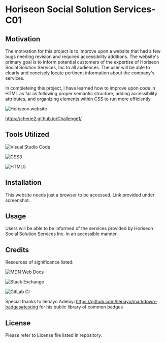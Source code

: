 # Horiseon Social Solution Services-C01

## Motivation
The motivation for this project is to improve upon a website that had a few bugs needing revision and required accessibility additions. The website's primary goal is to inform potential customers of the expertise of Horiseon Social Solution Services, Inc to all audiences. The user will be able to clearly and concisely locate pertinent information about the company's services.

In completeing this project, I have learned how to improve upon code in HTML as far as following proper semantic structure, adding accessibility attributes, and organizing elements within CSS to run more efficiently.

![Horiseon website](./Assets/images/_C__Users_cwalk_bootcamp_First-day_index.html.png)

https://cherie2.github.io/Challenge1/

## Tools Utilized

![Visual Studio Code](https://img.shields.io/badge/Visual%20Studio%20Code-0078d7.svg?style=for-the-badge&logo=visual-studio-code&logoColor=white)

![CSS3](https://img.shields.io/badge/css3-%231572B6.svg?style=for-the-badge&logo=css3&logoColor=white)

![HTML5](https://img.shields.io/badge/html5-%23E34F26.svg?style=for-the-badge&logo=html5&logoColor=white)

## Installation

This website needs just a browser to be accessed. Link provided under screenshot.

## Usage

Users will be able to be informed of the services provided by Horiseon Social Solution Services Inc. in an accessible manner.

## Credits
Resources of significance listed:

![MDN Web Docs](https://img.shields.io/badge/MDN_Web_Docs-black?style=for-the-badge&logo=mdnwebdocs&logoColor=white)

![Stack Exchange](https://img.shields.io/badge/StackExchange-%23ffffff.svg?style=for-the-badge&logo=StackExchange&logoColor=white)

![GitLab CI](https://img.shields.io/badge/gitlab%20ci-%23181717.svg?style=for-the-badge&logo=gitlab&logoColor=white)

Special thanks to Ileriayo Adebiyi https://github.com/Ileriayo/markdown-badges#testing for his public library of common badges

## License
Please refer to License file listed in repository.
